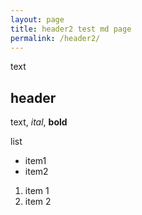 ```yaml
---
layout: page
title: header2 test md page
permalink: /header2/
---
```



text
## header

text, _ital_, **bold**

list

* item1
* item2 

1. item 1
2. item 2

